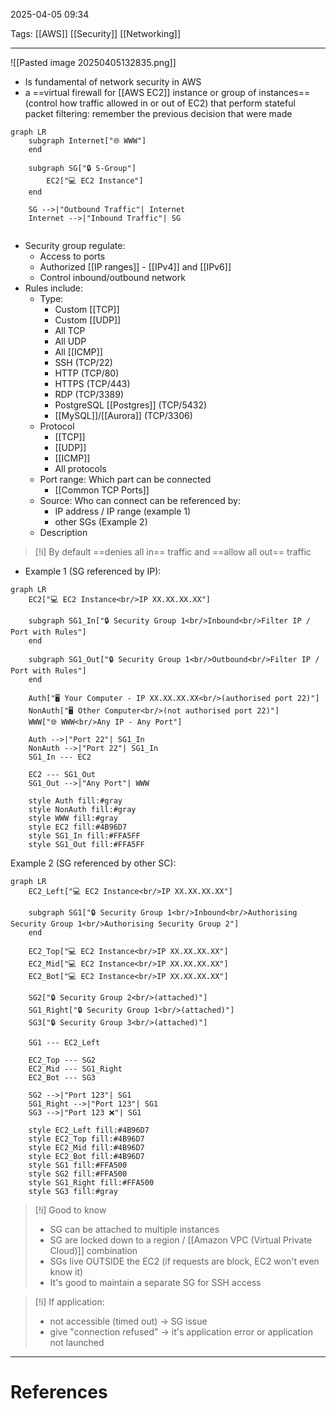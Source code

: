 2025-04-05 09:34

Tags: [[AWS]] [[Security]] [[Networking]]

---
![[Pasted image 20250405132835.png]]

- Is fundamental of network security in AWS
- a ==virtual firewall for [[AWS EC2]] instance or group of instances== (control how traffic allowed in or out of EC2) that perform stateful packet filtering: remember the previous decision that were made

```mermaid
graph LR
    subgraph Internet["🌐 WWW"]
    end

    subgraph SG["🔒 S-Group"]
        EC2["💻 EC2 Instance"]
    end
    
	SG -->|"Outbound Traffic"| Internet
	Internet -->|"Inbound Traffic"| SG
    
```

- Security group regulate:
	- Access to ports
	- Authorized [[IP ranges]] - [[IPv4]] and [[IPv6]]
	- Control inbound/outbound network
- Rules include:
	- Type:
		- Custom [[TCP]]
		- Custom [[UDP]]
		- All TCP
		- All UDP
		- All [[ICMP]]
		- SSH (TCP/22)
		- HTTP (TCP/80)
		- HTTPS (TCP/443)
		- RDP (TCP/3389)
		- PostgreSQL [[Postgres]] (TCP/5432)
		- [[MySQL]]/[[Aurora]] (TCP/3306)
	- Protocol
		- [[TCP]]
		- [[UDP]]
		- [[ICMP]]
		- All protocols
	- Port range: Which part can be connected
		- [[Common TCP Ports]]
	- Source: Who can connect can be referenced by:
		- IP address / IP range (example 1)
		- other SGs (Example 2)
	- Description

> [!i]  By default ==denies all in== traffic and ==allow all out== traffic

- Example 1 (SG referenced by IP): 

```mermaid
graph LR
    EC2["💻 EC2 Instance<br/>IP XX.XX.XX.XX"]
    
    subgraph SG1_In["🔒 Security Group 1<br/>Inbound<br/>Filter IP / Port with Rules"]
    end
    
    subgraph SG1_Out["🔒 Security Group 1<br/>Outbound<br/>Filter IP / Port with Rules"]
    end
    
    Auth["🖥️ Your Computer - IP XX.XX.XX.XX<br/>(authorised port 22)"]
    NonAuth["🖥️ Other Computer<br/>(not authorised port 22)"]
    WWW["🌐 WWW<br/>Any IP - Any Port"]
    
    Auth -->|"Port 22"| SG1_In
    NonAuth -->|"Port 22"| SG1_In
    SG1_In --- EC2
    
    EC2 --- SG1_Out
    SG1_Out -->|"Any Port"| WWW

	style Auth fill:#gray
    style NonAuth fill:#gray
    style WWW fill:#gray
    style EC2 fill:#4B96D7
    style SG1_In fill:#FFA5FF
    style SG1_Out fill:#FFA5FF
```


Example 2 (SG referenced by other SC):

```mermaid
graph LR
    EC2_Left["💻 EC2 Instance<br/>IP XX.XX.XX.XX"]
    
    subgraph SG1["🔒 Security Group 1<br/>Inbound<br/>Authorising Security Group 1<br/>Authorising Security Group 2"]
    end
    
    EC2_Top["💻 EC2 Instance<br/>IP XX.XX.XX.XX"]
    EC2_Mid["💻 EC2 Instance<br/>IP XX.XX.XX.XX"]
    EC2_Bot["💻 EC2 Instance<br/>IP XX.XX.XX.XX"]
    
    SG2["🔒 Security Group 2<br/>(attached)"]
    SG1_Right["🔒 Security Group 1<br/>(attached)"]
    SG3["🔒 Security Group 3<br/>(attached)"]
    
    SG1 --- EC2_Left
    
    EC2_Top --- SG2
    EC2_Mid --- SG1_Right
    EC2_Bot --- SG3
    
    SG2 -->|"Port 123"| SG1
    SG1_Right -->|"Port 123"| SG1
    SG3 -->|"Port 123 ❌"| SG1

    style EC2_Left fill:#4B96D7
    style EC2_Top fill:#4B96D7
    style EC2_Mid fill:#4B96D7
    style EC2_Bot fill:#4B96D7
    style SG1 fill:#FFA500
    style SG2 fill:#FFA500
    style SG1_Right fill:#FFA500
    style SG3 fill:#gray
```

> [!i] Good to know
> - SG can be attached to multiple instances
> - SG are locked down to a region / [[Amazon VPC (Virtual Private Cloud)]] combination
> - SGs live OUTSIDE the EC2 (if requests are block, EC2 won't even know it)
> - It's good to maintain a separate SG for SSH access

> [!i] If application:
> -  not accessible (timed out) -> SG issue
> - give "connection refused" -> it's application error or application not launched

---
# References